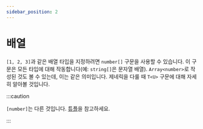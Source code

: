 ```yaml
---
sidebar_position: 2
---
```


# 배열

`[1, 2, 3]`과 같은 배열 타입을 지정하려면 `number[]` 구문을 사용할 수 있습니다. 이 구문은 모든 타입에 대해 작동합니다(예: `string[]`은 문자열 배열). `Array<number>`로 작성된 것도 볼 수 있는데, 이는 같은 의미입니다. 제네릭을 다룰 때 `T<U>` 구문에 대해 자세히 알아볼 것입니다.

:::caution

`[number]`는 다른 것입니다. [튜플](./object-types/generics.md#튜플-타입)을 참고하세요.

:::